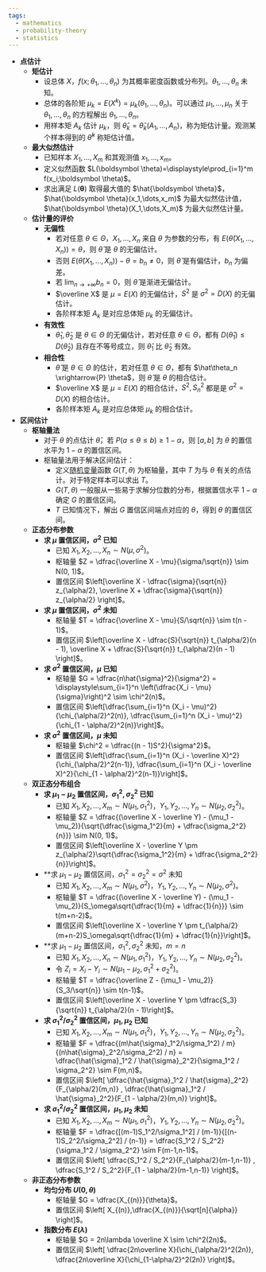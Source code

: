 ```yaml
---
tags:
  - mathematics
  - probability-theory
  - statistics
---
```

- **点估计**
	- **矩估计**
		- 设总体 $X$，$f(x;\theta_1,\dots,\theta_n)$ 为其概率密度函数或分布列。$\theta_1,\dots,\theta_n$ 未知。
		- 总体的各阶矩 $\mu_k = E(X^k) = \mu_k(\theta_1,\dots,\theta_n)$。可以通过 $\mu_1,\dots,\mu_n$ 关于 $\theta_1,\dots,\theta_n$ 的方程解出 $\theta_1,\dots,\theta_n$。
		- 用样本矩 $A_k$ 估计 $\mu_k$，则 $\hat \theta_k = \hat \theta_k(A_1,\dots,A_n)$，称为矩估计量。观测某个样本得到的 $\hat \theta^k$ 称矩估计值。
	- **最大似然估计**
		- 已知样本 $X_1,\dots,X_m$ 和其观测值 $x_1,\dots,x_m$。
		- 定义似然函数 $L(\boldsymbol \theta)=\displaystyle\prod_{i=1}^m f(x_i;\boldsymbol \theta)$。
		- 求出满足 $L(\boldsymbol \theta)$ 取得最大值的 $\hat{\boldsymbol \theta}$，$\hat{\boldsymbol \theta}(x_1,\dots,x_m)$ 为最大似然估计值，$\hat{\boldsymbol \theta}(X_1,\dots,X_m)$ 为最大似然估计量。
	- **估计量的评价**
		- **无偏性**
			- 若对任意 $\theta\in \Theta$，$X_1,\dots,X_n$ 来自 $\theta$ 为参数的分布，有 $E(\hat \theta(X_1,\dots,X_n)) = \theta$，则 $\hat \theta$ 是 $\theta$ 的无偏估计。
			- 否则 $E(\hat \theta(X_1,\dots,X_n)) - \theta = b_n \ne 0$，则 $\hat \theta$ 是有偏估计，$b_n$ 为偏差。
			- 若 $\displaystyle\lim_{n\to +\infty} b_n = 0$，则 $\hat \theta$ 是渐进无偏估计。
			- $\overline X$ 是 $\mu=E(X)$ 的无偏估计，$S^2$ 是 $\sigma^2=D(X)$ 的无偏估计。
			- 各阶样本矩 $A_k$ 是对应总体矩 $\mu_k$ 的无偏估计。
		- **有效性**
			- $\hat \theta_1,\hat\theta_2$ 是 $\theta\in \Theta$ 的无偏估计，若对任意 $\theta\in\Theta$，都有 $D(\hat\theta_1) \le D(\hat\theta_2)$ 且存在不等号成立，则 $\hat \theta_1$ 比 $\hat\theta_2$ 有效。
		- **相合性**
			- $\hat\theta$ 是 $\theta\in\Theta$ 的估计，若对任意 $\theta\in\Theta$，都有 $\hat\theta_n \xrightarrow{P} \theta$，则 $\hat\theta$ 是 $\theta$ 的相合估计。
			- $\overline X$ 是 $\mu=E(X)$ 的相合估计，$S^2,S_n^2$ 都是是 $\sigma^2=D(X)$ 的相合估计。
			- 各阶样本矩 $A_k$ 是对应总体矩 $\mu_k$ 的相合估计。
- **区间估计**
	- **枢轴量法**
		- 对于 $\theta$ 的点估计 $\hat\theta$，若 $P(a\le \theta\le b) \ge 1-\alpha$，则 $[a,b]$ 为 $\theta$ 的置信水平为 $1-\alpha$ 的置信区间。
		- 枢轴量法用于解决区间估计：
			- 定义[随机变量](/pages/mathematics/probability-theory/random-variable.md)函数 $G(T,\theta)$ 为枢轴量，其中 $T$ 为与 $\theta$ 有关的点估计。对于特定样本可以求出 $T$。
			- $G(T,\theta)$ 一般服从一些易于求解分位数的分布，根据置信水平 $1-\alpha$ 确定 $G$ 的置信区间。
			- $T$ 已知情况下，解出 $G$ 置信区间端点对应的 $\theta$，得到 $\theta$ 的置信区间。
	- **正态分布参数**
		- **求 $\mu$ 置信区间，$\sigma^2$ 已知**
			- 已知 $X_1,X_2,\dots,X_n \sim N(\mu, \sigma^2)$。
			- 枢轴量 $Z = \dfrac{\overline X - \mu}{\sigma/\sqrt{n}} \sim N(0, 1)$。
			- 置信区间 $\left[\overline X - \dfrac{\sigma}{\sqrt{n}} z_{\alpha/2}, \overline X + \dfrac{\sigma}{\sqrt{n}} z_{\alpha/2} \right]$。
		- **求 $\mu$ 置信区间，$\sigma^2$ 未知**
			- 枢轴量 $T = \dfrac{\overline X - \mu}{S/\sqrt{n}} \sim t(n - 1)$。
			- 置信区间 $\left[\overline X - \dfrac{S}{\sqrt{n}} t_{\alpha/2}(n - 1), \overline X + \dfrac{S}{\sqrt{n}} t_{\alpha/2}(n - 1) \right]$。
		- **求 $\sigma^2$ 置信区间，$\mu$ 已知**
			- 枢轴量 $G = \dfrac{n\hat{\sigma}^2}{\sigma^2} = \displaystyle\sum_{i=1}^n \left(\dfrac{X_i - \mu}{\sigma}\right)^2 \sim \chi^2(n)$。
			- 置信区间 $\left[\dfrac{\sum_{i=1}^n (X_i - \mu)^2}{\chi_{\alpha/2}^2(n)}, \dfrac{\sum_{i=1}^n (X_i - \mu)^2}{\chi_{1 - \alpha/2}^2(n)}\right]$。
		- **求 $\sigma^2$ 置信区间，$\mu$ 未知**
			- 枢轴量 $\chi^2 = \dfrac{(n - 1)S^2}{\sigma^2}$。
			- 置信区间 $\left[\dfrac{\sum_{i=1}^n (X_i - \overline X)^2}{\chi_{\alpha/2}^2(n-1)}, \dfrac{\sum_{i=1}^n (X_i - \overline X)^2}{\chi_{1 - \alpha/2}^2(n-1)}\right]$。
	- **双正态分布组合**
		- **求 $\mu_1-\mu_2$ 置信区间，$\sigma_1^2,\sigma_2^2$ 已知**
			- 已知 $X_1,X_2,\dots,X_m \sim N(\mu_1, \sigma_1^2)$，$Y_1,Y_2,\dots,Y_n \sim N(\mu_2, \sigma_2^2)$。
			- 枢轴量 $Z = \dfrac{(\overline X - \overline Y) - (\mu_1 - \mu_2)}{\sqrt{\dfrac{\sigma_1^2}{m} + \dfrac{\sigma_2^2}{n}}} \sim N(0, 1)$。
			- 置信区间 $\left[\overline X - \overline Y \pm z_{\alpha/2}\sqrt{\dfrac{\sigma_1^2}{m} + \dfrac{\sigma_2^2}{n}}\right]$。
		- **求 $\mu_1-\mu_2$ 置信区间，$\sigma_1^2=\sigma_2^2=\sigma^2$ 未知
			- 已知 $X_1,X_2,\dots,X_m \sim N(\mu_1, \sigma^2)$，$Y_1,Y_2,\dots,Y_n \sim N(\mu_2, \sigma^2)$。
			- 枢轴量 $T = \dfrac{(\overline X - \overline Y) - (\mu_1 - \mu_2)}{S_\omega\sqrt{\dfrac{1}{m} + \dfrac{1}{n}}} \sim t(m+n-2)$。
			- 置信区间 $\left[\overline X - \overline Y \pm t_{\alpha/2}(m+n-2)S_\omega\sqrt{\dfrac{1}{m} + \dfrac{1}{n}}\right]$。
		- **求 $\mu_1-\mu_2$ 置信区间，$\sigma_1^2,\sigma_2^2$ 未知，$m=n$
			- 已知 $X_1,X_2,\dots,X_n \sim N(\mu_1, \sigma_1^2)$，$Y_1,Y_2,\dots,Y_n \sim N(\mu_2, \sigma_2^2)$。
			- 令 $Z_i = X_i - Y_i \sim N(\mu_1 - \mu_2, \sigma_1^2 + \sigma_2^2)$。
			- 枢轴量 $T = \dfrac{\overline Z - (\mu_1 - \mu_2)}{S_3/\sqrt{n}} \sim t(n-1)$。
			- 置信区间 $\left[\overline X - \overline Y \pm \dfrac{S_3}{\sqrt{n}} t_{\alpha/2}(n - 1)\right]$。
		- **求 $\sigma_1^2/\sigma_2^2$ 置信区间，$\mu_1,\mu_2$ 已知**
			- 已知 $X_1,X_2,\dots,X_m \sim N(\mu_1, \sigma_1^2)$，$Y_1,Y_2,\dots,Y_n \sim N(\mu_2, \sigma_2^2)$。
			- 枢轴量 $F = \dfrac{(m\hat{\sigma}_1^2/\sigma_1^2) / m}{(n\hat{\sigma}_2^2/\sigma_2^2) / n} = \dfrac{\hat{\sigma}_1^2 / \hat{\sigma}_2^2}{\sigma_1^2 / \sigma_2^2} \sim F(m,n)$。
			- 置信区间 $\left[ \dfrac{\hat{\sigma}_1^2 / \hat{\sigma}_2^2}{F_{\alpha/2}(m,n)} , \dfrac{\hat{\sigma}_1^2 / \hat{\sigma}_2^2}{F_{1 - \alpha/2}(m,n)} \right]$。
		- **求 $\sigma_1^2/\sigma_2^2$ 置信区间，$\mu_1,\mu_2$ 未知**
			- 已知 $X_1,X_2,\dots,X_m \sim N(\mu_1, \sigma_1^2)$，$Y_1,Y_2,\dots,Y_n \sim N(\mu_2, \sigma_2^2)$。
			- 枢轴量 $F = \dfrac{[(m-1)S_1^2/\sigma_1^2] / (m-1)}{[(n-1)S_2^2/\sigma_2^2] / (n-1)} = \dfrac{S_1^2 / S_2^2}{\sigma_1^2 / \sigma_2^2} \sim F(m-1,n-1)$。
			- 置信区间 $\left[ \dfrac{S_1^2 / S_2^2}{F_{\alpha/2}(m-1,n-1)} , \dfrac{S_1^2 / S_2^2}{F_{1 - \alpha/2}(m-1,n-1)} \right]$。
	- **非正态分布参数**
		- **均匀分布 $U(0,\theta)$**
			- 枢轴量 $G = \dfrac{X_{(n)}}{\theta}$。
			- 置信区间 $\left[ X_{(n)},\dfrac{X_{(n)}}{\sqrt[n]{\alpha}} \right]$。
		- **指数分布 $E(\lambda)$**
			- 枢轴量 $G = 2n\lambda \overline X \sim \chi^2(2n)$。
			- 置信区间 $\left[ \dfrac{2n\overline X}{\chi_{\alpha/2}^2(2n)}, \dfrac{2n\overline X}{\chi_{1-\alpha/2}^2(2n)} \right]$。
